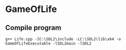 # GameOfLife

## Compile program
`g++ Life.cpp -IC:\SDL2\include -LC:\SDL2\lib\x64 -o GameOfLifeExecutable -lSDL2main -lSDL2`